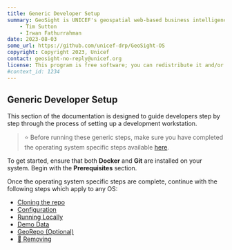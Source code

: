```yaml
---
title: Generic Developer Setup 
summary: GeoSight is UNICEF's geospatial web-based business intelligence platform.
    - Tim Sutton
    - Irwan Fathurrahman
date: 2023-08-03
some_url: https://github.com/unicef-drp/GeoSight-OS
copyright: Copyright 2023, Unicef
contact: geosight-no-reply@unicef.org
license: This program is free software; you can redistribute it and/or modify it under the terms of the GNU Affero General Public License as published by the Free Software Foundation; either version 3 of the License, or (at your option) any later version.
#context_id: 1234
---
```


## Generic Developer Setup

This section of the documentation is designed to guide developers step by step through the process of setting up a development workstation.

> ⭐️ Before running these generic steps, make sure you have completed the operating system specific steps available [here](../index.md).

To get started, ensure that both **Docker** and **Git** are installed on your system. Begin with the **Prerequisites** section.

Once the operating system specific steps are complete, continue with the following steps which apply to any OS:

* [Cloning the repo](cloning.md)
* [Configuration](configuration.md)
* [Running Locally](./run/index.md)
* [Demo Data](./demo-data.md)
* [GeoRepo (Optional)](georepo.md)
* [🚩 Removing](./removing.md)